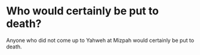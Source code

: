 # Who would certainly be put to death?

Anyone who did not come up to Yahweh at Mizpah would certainly be put to death.
